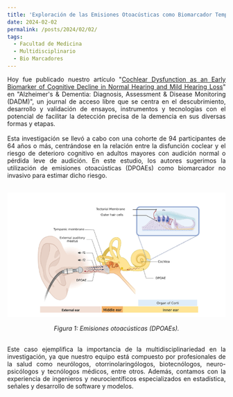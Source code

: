 ```yaml
---
title: 'Exploración de las Emisiones Otoacústicas como Biomarcador Temprano de Deterioro Cognitivo en Adultos Mayores'
date: 2024-02-02
permalink: /posts/2024/02/02/
tags:
  - Facultad de Medicina
  - Multidisciplinario
  - Bio Marcadores
---
```

<div style="text-align: justify;">Hoy fue publicado nuestro artículo "<a href="https://alz-journals.onlinelibrary.wiley.com/doi/10.1002/dad2.12467" target="_blank">Cochlear Dysfunction as an Early Biomarker of Cognitive Decline in Normal Hearing and Mild Hearing Loss</a>" en "Alzheimer's & Dementia: Diagnosis, Assessment & Disease Monitoring (DADM)", un journal de acceso libre que se centra en el descubrimiento, desarrollo y validación de ensayos, instrumentos y tecnologías con el potencial de facilitar la detección precisa de la demencia en sus diversas formas y etapas.</div>
<br>
<div style="text-align: justify;">Esta investigación se llevó a cabo con una cohorte de 94 participantes de 64 años o más, centrándose en la relación entre la disfunción coclear y el riesgo de deterioro cognitivo en adultos mayores con audición normal o pérdida leve de audición. En este estudio, los autores sugerimos la utilización de emisiones otoacústicas (DPOAEs) como biomarcador no invasivo para estimar dicho riesgo.</div>
<br>

<p align="center">
  <p align="center">
  <img src="/files/DPOAE.png" alt="Emisiones otoacústicas (DPOAEs) como biomarcador temprano de detección de neurodegeneración">
</p>
<p align="center">
  <em>Figura 1: Emisiones otoacústicas (DPOAEs).</em>
</p>
<br>
<div style="text-align: justify;">
Este caso ejemplifica la importancia de la multidisciplinariedad en la investigación, ya que nuestro equipo está compuesto por profesionales de la salud como neurólogos, otorrinolaringólogos, biotecnólogos, neuro-psicólogos y tecnólogos médicos, entre otros. Además, contamos con la experiencia de ingenieros y neurocientíficos especializados en estadística, señales y desarrollo de software y modelos.</div>
<br>
